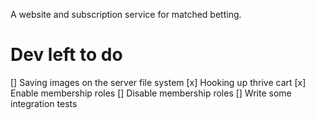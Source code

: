 A website and subscription service for matched betting.

# Dev left to do
[] Saving images on the server file system
[x] Hooking up thrive cart
[x] Enable membership roles 
[] Disable membership roles
[] Write some integration tests
